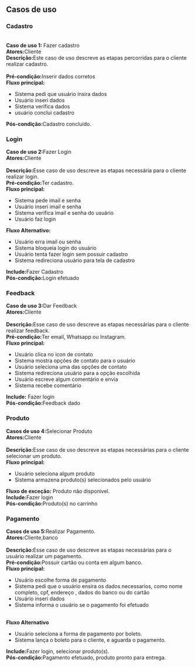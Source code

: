 ## Casos de uso
<h3 class= PrimeiroCaso> Cadastro </h3>
<br><b>Caso de uso 1:</b> Fazer cadastro</br>
        <b>Atores:</b>Cliente
        <br><b>Descrição:</b>Este caso de uso descreve as etapas percorridas para o cliente realizar cadastro.<br>
        <br><b>Pré-condição:</b>Inserir dados corretos</br>
        <b>Fluxo principal:</b>
        <ul>
            <li>Sistema pedi que usuário insira dados</li>
            <li>Usuário inseri dados</li>
            <li>Sistema verifica dados</li>
            <li>usuário conclui cadastro</li>
        </ul>
        <b>Pós-condição:</b>Cadastro concluido. 
    <h3 class= SegundoCaso> Login </h3>
    <b>Caso de uso 2:</b>Fazer Login
    <br><b>Atores:</b>Cliente</br>
    <br><b>Descrição:</b>Esse caso de uso descreve as etapas necessária para o cliente realizar login.</br>
    <b>Pré-condição:</b>Ter cadastro.
    <br><b>Fluxo principal:</b></br>
    <ul>
        <li>Sistema pede imail e senha</li>
        <li>Usuário inseri imail e senha</li>
        <li>Sistema verifica imail e senha do usuário</li>
        <li>Usuário faz login</li>
    </ul>
    <b>Fluxo Alternativo:</b>
    <ul>
        <li>Usuário erra imail ou senha</li>
        <li>Sistema bloqueia login do usuário</li>
        <li>Usuário tenta fazer login sem possuir cadastro</li>
        <li>Sistema redireciona usuário para tela de cadastro</li>
    </ul>
    <b>Include:</b>Fazer Cadastro
    <br><b>Pós-condição:</b>Login efetuado</br>
    <h3 class= TerceiroCaso> Feedback</h3>
    <B>Caso de uso 3:</B>Dar Feedback
    <br><b>Atores:</b>Cliente</br>
    <br><b>Descrição:</b>Esse caso de uso descreve as etapas necessárias para o cliente realizar feedback.</br>
    <b>Pré-condição:</b>Ter email, Whatsapp ou Instagram.
    <br><B>Fluxo principal:</B><br>
    <ul>
        <li>Usuário clica no icon de contato
        <li>Sistema mostra opções de contato para o usuário</li>
        <li>Usuário seleciona uma das opções de contato</li>
        <li>Sistema redireciona usuário para a opção escolhida</li>
        <li>Usuário escreve algum comentário e envia</li>
        <li>Sistema recebe comentário</li>
    </ul>
    <b>Include:</b> Fazer login
    <br><b>Pós-condição:</b>Feedback dado<br>
    <h3 class="QuartoCaso">Produto</h3>
    <b>Casos de uso 4:</b>Selecionar Produto
    <br><b>Atores:</b>Cliente</br>
    <br><b>Descrição:</b>Esse caso de uso descreve as etapas necessárias para o cliente selecionar um produto.</br>
    <b>Fluxo principal:</b>
    <ul>
        <li>Usuário seleciona algum produto
        <li>Sistema armazena produto(s) selecionados pelo usuário</li>
    </ul>
    <b>Fluxo de exceção:</b> Produto não disponivel.
    <br><B>Include:</B>Fazer login<br>
    <b>Pós-condição:</b>Produto(s) no carrinho
    <h3 class="QuintoCaso">Pagamento</h3>
    <b>Casos de uso 5:</b>Realizar Pagamento.
    <br><b>Atores:</b>Cliente,banco<br>
    <br><b>Descrição:</b>Esse caso de uso descreve as etapas necessárias para o usuário realizar um pagamento.</br>
    <b>Pré-condição:</b>Possuir cartão ou conta em algum banco.
    <br><b>Fluxo principal:</b><br>
    <ul>
        <li>Usuário escolhe forma de pagamento
        <li>Sistema pedi que o usuário ensira os dados necessarios, como nome completo, cpf, endereço , dados do banco ou do cartão</li>
        <li>Usuário inseri dados
        <li>Sistema informa o usuário se o pagamento foi efetuado</li>
    </ul>
    <br><b>Fluxo Alternativo</b>
    <ul>
        <li>Usuário seleciona a forma de pagamento por boleto.</li>
        <li>Sistema lança o boleto para o cliente, e aguarda o pagamento.</li>
    </ul>
    <b>Include:</b>Fazer login, selecionar produto(s).
    <br><b>Pós-condição:</b>Pagamento efetuado, produto pronto para entrega.
    


